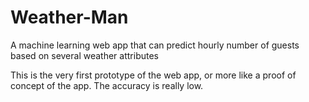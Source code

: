 # Weather-Man
A machine learning web app that can predict hourly number of guests based on several weather attributes



This is the very first prototype of the web app, or more like a proof of concept of the app. The accuracy is really low. 
